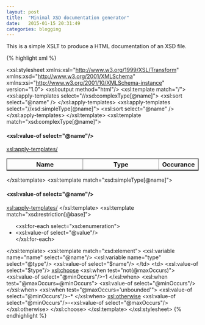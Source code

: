 ```yaml
---
layout: post
title:  "Minimal XSD documentation generator"
date:   2015-01-15 20:31:49
categories: blogging
---
```


This is a simple XSLT to produce a HTML documentation of an XSD file.

{% highlight xml %}
<?xml version="1.0"?>
<xsl:stylesheet xmlns:xsl="http://www.w3.org/1999/XSL/Transform"
                xmlns:xsd="http://www.w3.org/2001/XMLSchema"
                xmlns:xsi="http://www.w3.org/2001/10/XMLSchema-instance"
                version="1.0">
  <xsl:output method="html"/>
  <xsl:template match="/">
    <HTML>
      <BODY>
        <xsl:apply-templates select="//xsd:complexType[@name]">
          <xsl:sort select="@name" />
        </xsl:apply-templates>
        <xsl:apply-templates select="//xsd:simpleType[@name]">
          <xsl:sort select="@name" />
        </xsl:apply-templates>
      </BODY>
    </HTML>
  </xsl:template>
  <xsl:template match="xsd:complexType[@name]">
    <h4>
      <xsl:value-of select="@name"/>
    </h4>
    <table border="1" width="600px">
      <tr>
        <th width="40%">Name</th>
        <th width="40%">Type</th>
        <th width="20%">Occurance</th>
      </tr>
      <xsl:apply-templates/>
    </table>
  </xsl:template>
  <xsl:template match="xsd:simpleType[@name]">
    <h4>
      <xsl:value-of select="@name"/>
    </h4>
    <xsl:apply-templates/>
  </xsl:template>
  <xsl:template match="xsd:restriction[@base]">
    <ul>
      <xsl:for-each select="xsd:enumeration">
        <li>
          <xsl:value-of select="@value"/>
        </li>
      </xsl:for-each>
    </ul>
  </xsl:template>
  <xsl:template match="xsd:element">
    <xsl:variable name="name" select="@name"/>
    <xsl:variable name="type" select="@type"/>
    <tr>
      <td>
        <xsl:value-of select="$name"/>
      </td>
      <td>
        <xsl:value-of select="$type"/>
      </td>
      <td>
        <xsl:choose>
          <xsl:when test="not(@maxOccurs)">
            <xsl:value-of select="@minOccurs"/>-1
          </xsl:when>
          <xsl:when test="@maxOccurs=@minOccurs">
            <xsl:value-of select="@minOccurs"/>
          </xsl:when>
          <xsl:when test="@maxOccurs='unbounded'">
            <xsl:value-of select="@minOccurs"/>-*
          </xsl:when>
          <xsl:otherwise>
            <xsl:value-of select="@minOccurs"/>-<xsl:value-of select="@maxOccurs"/>
          </xsl:otherwise>
        </xsl:choose>
      </td>
    </tr>
  </xsl:template>
  </xsl:stylesheet>
{% endhighlight %}

